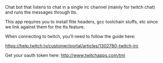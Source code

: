 Chat bot that listens to chat in a single irc channel (mainly for twitch chat) and runs the messages through tts.

This app requires you to install flite headers, gcc toolchain stuffs, etc since we link against them for the tts feature.

When connecting to twitch, you'll need to follow the guide here:

<https://help.twitch.tv/customer/portal/articles/1302780-twitch-irc>

Get your oauth token here: <http://www.twitchapps.com/tmi>
